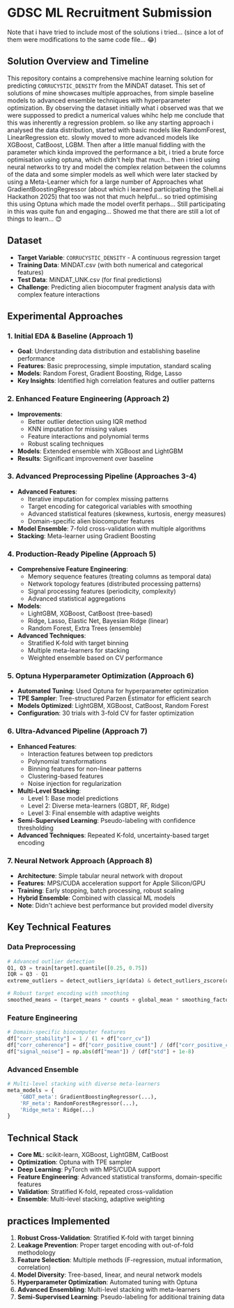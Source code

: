 # GDSC ML Recruitment Submission
Note that i have tried to include most of the solutions i tried... (since a lot of them were modifications to the same code file... 😂)

##  Solution Overview and Timeline
This repository contains a comprehensive machine learning solution for predicting `CORRUCYSTIC_DENSITY` from the MiNDAT dataset. This set of solutions of mine showcases multiple approaches, from simple baseline models to advanced ensemble techniques with hyperparameter optimization. By observing the dataset initially what i observed was that we were suppossed to predict a numerical values whihc help me conclude that this was inherently a regression problem. so like any starting approach i analysed the data distribution, started with basic models like RandomForest, LinearRegression etc. slowly moved to more advanced models like XGBoost, CatBoost, LGBM. Then after a little manual fiddling with the parameter which kinda improved the performance a bit, i tried a brute force optimisation using optuna, which didn't help that much... then i tried using neural networks to try and model the complex relation between the columns of the data and some simpler models as well which were later stacked by using a Meta-Learner which for a large number of Approaches what GradientBoostingRegressor (about which i learned participating the Shell.ai Hackathon 2025) that too was not that much helpful... so tried optimising this using Optuna which made the model overfit perhaps... Still participating in this was quite fun and engaging... Showed me that there are still a lot of things to learn... 😊

##  Dataset
- **Target Variable**: `CORRUCYSTIC_DENSITY` - A continuous regression target
- **Training Data**: MiNDAT.csv (with both numerical and categorical features)
- **Test Data**: MiNDAT_UNK.csv (for final predictions)
- **Challenge**: Predicting alien biocomputer fragment analysis data with complex feature interactions

##  Experimental Approaches

### 1. Initial EDA & Baseline (Approach 1)
- **Goal**: Understanding data distribution and establishing baseline performance
- **Features**: Basic preprocessing, simple imputation, standard scaling
- **Models**: Random Forest, Gradient Boosting, Ridge, Lasso
- **Key Insights**: Identified high correlation features and outlier patterns

### 2. Enhanced Feature Engineering (Approach 2)
- **Improvements**: 
  - Better outlier detection using IQR method
  - KNN imputation for missing values
  - Feature interactions and polynomial terms
  - Robust scaling techniques
- **Models**: Extended ensemble with XGBoost and LightGBM
- **Results**: Significant improvement over baseline

### 3. Advanced Preprocessing Pipeline (Approaches 3-4)
- **Advanced Features**:
  - Iterative imputation for complex missing patterns
  - Target encoding for categorical variables with smoothing
  - Advanced statistical features (skewness, kurtosis, energy measures)
  - Domain-specific alien biocomputer features
- **Model Ensemble**: 7-fold cross-validation with multiple algorithms
- **Stacking**: Meta-learner using Gradient Boosting

### 4. Production-Ready Pipeline (Approach 5)
- **Comprehensive Feature Engineering**:
  - Memory sequence features (treating columns as temporal data)
  - Network topology features (distributed processing patterns)
  - Signal processing features (periodicity, complexity)
  - Advanced statistical aggregations
- **Models**: 
  - LightGBM, XGBoost, CatBoost (tree-based)
  - Ridge, Lasso, Elastic Net, Bayesian Ridge (linear)
  - Random Forest, Extra Trees (ensemble)
- **Advanced Techniques**:
  - Stratified K-fold with target binning
  - Multiple meta-learners for stacking
  - Weighted ensemble based on CV performance

### 5. Optuna Hyperparameter Optimization (Approach 6)
- **Automated Tuning**: Used Optuna for hyperparameter optimization
- **TPE Sampler**: Tree-structured Parzen Estimator for efficient search
- **Models Optimized**: LightGBM, XGBoost, CatBoost, Random Forest
- **Configuration**: 30 trials with 3-fold CV for faster optimization

### 6. Ultra-Advanced Pipeline (Approach 7)
- **Enhanced Features**:
  - Interaction features between top predictors
  - Polynomial transformations
  - Binning features for non-linear patterns
  - Clustering-based features
  - Noise injection for regularization
- **Multi-Level Stacking**:
  - Level 1: Base model predictions
  - Level 2: Diverse meta-learners (GBDT, RF, Ridge)
  - Level 3: Final ensemble with adaptive weights
- **Semi-Supervised Learning**: Pseudo-labeling with confidence thresholding
- **Advanced Techniques**: Repeated K-fold, uncertainty-based target encoding

### 7. Neural Network Approach (Approach 8)
- **Architecture**: Simple tabular neural network with dropout
- **Features**: MPS/CUDA acceleration support for Apple Silicon/GPU
- **Training**: Early stopping, batch processing, robust scaling
- **Hybrid Ensemble**: Combined with classical ML models
- **Note**: Didn't achieve best performance but provided model diversity

##  Key Technical Features

### Data Preprocessing
```python
# Advanced outlier detection
Q1, Q3 = train[target].quantile([0.25, 0.75])
IQR = Q3 - Q1
extreme_outliers = detect_outliers_iqr(data) & detect_outliers_zscore(data)

# Robust target encoding with smoothing
smoothed_means = (target_means * counts + global_mean * smoothing_factor) / (counts + smoothing_factor)
```

### Feature Engineering
```python
# Domain-specific biocomputer features
df["corr_stability"] = 1 / (1 + df["corr_cv"])
df["corr_coherence"] = df["corr_positive_count"] / (df["corr_positive_count"] + df["corr_negative_count"] + 1e-8)
df["signal_noise"] = np.abs(df["mean"]) / (df["std"] + 1e-8)
```

### Advanced Ensemble
```python
# Multi-level stacking with diverse meta-learners
meta_models = {
    'GBDT_meta': GradientBoostingRegressor(...),
    'RF_meta': RandomForestRegressor(...),
    'Ridge_meta': Ridge(...)
}
```

##  Technical Stack
- **Core ML**: scikit-learn, XGBoost, LightGBM, CatBoost
- **Optimization**: Optuna with TPE sampler
- **Deep Learning**: PyTorch with MPS/CUDA support
- **Feature Engineering**: Advanced statistical transforms, domain-specific features
- **Validation**: Stratified K-fold, repeated cross-validation
- **Ensemble**: Multi-level stacking, adaptive weighting

##  practices Implemented
1. **Robust Cross-Validation**: Stratified K-fold with target binning
2. **Leakage Prevention**: Proper target encoding with out-of-fold methodology
3. **Feature Selection**: Multiple methods (F-regression, mutual information, correlation)
4. **Model Diversity**: Tree-based, linear, and neural network models
5. **Hyperparameter Optimization**: Automated tuning with Optuna
6. **Advanced Ensembling**: Multi-level stacking with meta-learners
7. **Semi-Supervised Learning**: Pseudo-labeling for additional training data
